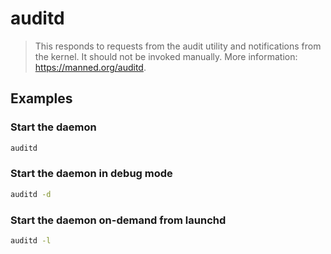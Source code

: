 # auditd

> This responds to requests from the audit utility and notifications from the kernel. It should not be invoked manually. More information: <https://manned.org/auditd>.

## Examples

### Start the daemon

```bash
auditd
```

### Start the daemon in debug mode

```bash
auditd -d
```

### Start the daemon on-demand from launchd

```bash
auditd -l
```
